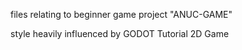files relating to beginner game project "ANUC-GAME"

style heavily influenced by GODOT Tutorial 2D Game
